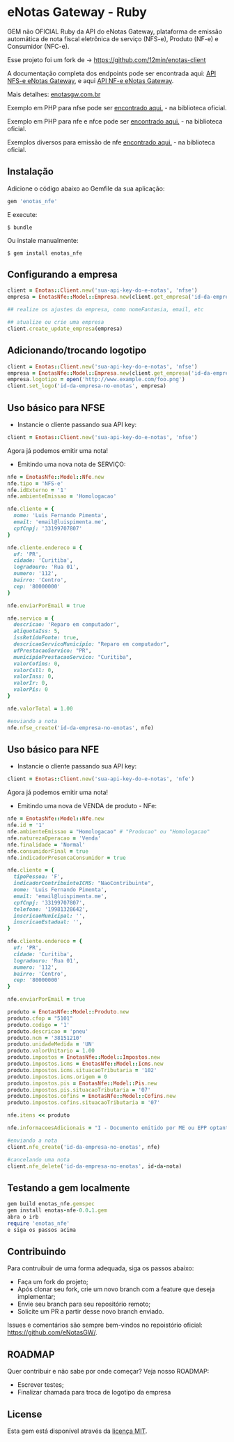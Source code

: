 # eNotas Gateway - Ruby

GEM não OFICIAL Ruby da API do eNotas Gateway, plataforma de emissâo automática de nota fiscal eletrônica de serviço (NFS-e), Produto (NF-e) e Consumidor (NFC-e).

Esse projeto foi um fork de -> https://github.com/12min/enotas-client

A documentação completa dos endpoints pode ser encontrada aqui: [API NFS-e eNotas Gateway](http://app.enotasgw.com.br/docs),
e aqui [API NF-e eNotas Gateway](http://app.enotasgw.com.br/docs/v2/NF-e#!/nf-e/post_empresas_empresaId_nf_e).

Mais detalhes: [enotasgw.com.br](http://enotasgw.com.br)

Exemplo em PHP para nfse pode ser [encontrado aqui.](https://github.com/eNotasGW/php-client) - na biblioteca oficial.

Exemplo em PHP para nfe e nfce pode ser [encontrado aqui.](https://github.com/eNotasGW/php-client-v2) - na biblioteca oficial.

Exemplos diversos para emissão de nfe [encontrado aqui.](http://portal.enotasgw.com.br/knowledge-base/exemplos-emissao-nfe-produto-conjugada/) - na biblioteca oficial.

## Instalação

Adicione o código abaixo ao Gemfile da sua aplicação:

```ruby
gem 'enotas_nfe'
```

E execute:

    $ bundle

Ou instale manualmente:

    $ gem install enotas_nfe

## Configurando a empresa

```ruby
client = Enotas::Client.new('sua-api-key-do-e-notas', 'nfse')
empresa = EnotasNfe::Model::Empresa.new(client.get_empresa('id-da-empresa-no-enotas'))

## realize os ajustes da empresa, como nomeFantasia, email, etc

## atualize ou crie uma empresa
client.create_update_empresa(empresa)

```

## Adicionando/trocando logotipo

```ruby
client = Enotas::Client.new('sua-api-key-do-e-notas', 'nfse')
empresa = EnotasNfe::Model::Empresa.new(client.get_empresa('id-da-empresa-no-enotas'))
empresa.logotipo = open('http://www.example.com/foo.png')
client.set_logo('id-da-empresa-no-enotas', empresa)

```

## Uso básico para NFSE

* Instancie o cliente passando sua API key:

```ruby
client = Enotas::Client.new('sua-api-key-do-e-notas', 'nfse')
```

Agora já podemos emitir uma nota!

* Emitindo uma nova nota de SERVIÇO:

```ruby
nfe = EnotasNfe::Model::Nfe.new
nfe.tipo = 'NFS-e'
nfe.idExterno = '1'
nfe.ambienteEmissao = 'Homologacao'

nfe.cliente = {
  nome: 'Luis Fernando Pimenta',
  email: 'email@luispimenta.me',
  cpfCnpj: '33199707807'
}

nfe.cliente.endereco = {
  uf: 'PR',
  cidade: 'Curitiba',
  logradouro: 'Rua 01',
  numero: '112',
  bairro: 'Centro',
  cep: '80000000'
}

nfe.enviarPorEmail = true

nfe.servico = {
  descricao: 'Reparo em computador',
  aliquotaIss: 5,
  issRetidoFonte: true,
  descricaoServicoMunicipio: "Reparo em computador",
  ufPrestacaoServico: "PR",
  municipioPrestacaoServico: "Curitiba",
  valorCofins: 0,
  valorCsll: 0,
  valorInss: 0,
  valorIr: 0,
  valorPis: 0
}

nfe.valorTotal = 1.00

#enviando a nota
nfe.nfse_create('id-da-empresa-no-enotas', nfe)

```

## Uso básico para NFE

* Instancie o cliente passando sua API key:

```ruby
client = Enotas::Client.new('sua-api-key-do-e-notas', 'nfe')
```

Agora já podemos emitir uma nota!

* Emitindo uma nova de VENDA de produto - NFe:

```ruby
nfe = EnotasNfe::Model::Nfe.new
nfe.id = '1'
nfe.ambienteEmissao = "Homologacao" # "Producao" ou "Homologacao"
nfe.naturezaOperacao = 'Venda'
nfe.finalidade = 'Normal'
nfe.consumidorFinal = true
nfe.indicadorPresencaConsumidor = true

nfe.cliente = {
  tipoPessoa: 'F',
  indicadorContribuinteICMS: "NaoContribuinte",
  nome: 'Luis Fernando Pimenta',
  email: 'email@luispimenta.me',
  cpfCnpj: '33199707807',
  telefone: '19981328642',
  inscricaoMunicipal: '',
  inscricaoEstadual: '',
}

nfe.cliente.endereco = {
  uf: 'PR',
  cidade: 'Curitiba',
  logradouro: 'Rua 01',
  numero: '112',
  bairro: 'Centro',
  cep: '80000000'
}

nfe.enviarPorEmail = true

produto = EnotasNfe::Model::Produto.new
produto.cfop = "5101"
produto.codigo = '1'
produto.descricao = 'pneu'
produto.ncm = '38151210'
produto.unidadeMedida = 'UN'
produto.valorUnitario = 1.00
produto.impostos = EnotasNfe::Model::Impostos.new
produto.impostos.icms = EnotasNfe::Model::Icms.new
produto.impostos.icms.situacaoTributaria = '102'
produto.impostos.icms.origem = 0
produto.impostos.pis = EnotasNfe::Model::Pis.new
produto.impostos.pis.situacaoTributaria = '07'
produto.impostos.cofins = EnotasNfe::Model::Cofins.new
produto.impostos.cofins.situacaoTributaria = '07'

nfe.itens << produto

nfe.informacoesAdicionais = "I - Documento emitido por ME ou EPP optante pelo Simples Nacional.\r\n II - Não gera direito a crédito fiscal de ICMS, de ISS e de IPI." #opcional

#enviando a nota
client.nfe_create('id-da-empresa-no-enotas', nfe)

#cancelando uma nota
client.nfe_delete('id-da-empresa-no-enotas', id-da-nota)
```

## Testando a gem localmente

```ruby
gem build enotas_nfe.gemspec
gem install enotas-nfe-0.0.1.gem
abra o irb
require 'enotas_nfe'
e siga os passos acima
```

## Contribuindo

Para contruibuir de uma forma adequada, siga os passos abaixo:

* Faça um fork do projeto;
* Após clonar seu fork, crie um novo branch com a feature que deseja implementar;
* Envie seu branch para seu repositório remoto;
* Solicite um PR a partir desse novo branch enviado.

Issues e comentários são sempre bem-vindos no repoistório oficial: https://github.com/eNotasGW/.

## ROADMAP

Quer contribuir e não sabe por onde começar? Veja nosso ROADMAP:

* Escrever testes;
* Finalizar chamada para troca de logotipo da empresa

## License

Esta gem está disponível através da [licença MIT](http://opensource.org/licenses/MIT).

